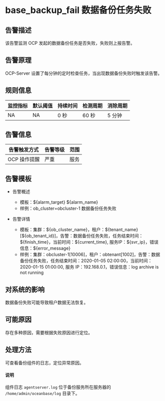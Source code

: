 # base_backup_fail 数据备份任务失败

## 告警描述

该告警监测 OCP 发起的数据备份任务是否失败，失败则上报告警。

## 告警原理

OCP-Server 设置了每分钟的定时检查任务，当出现数据备份失败时触发该告警。

## 规则信息

|监控指标  |默认阈值  |持续时间   |检测周期    |消除周期   |
|----------|--------  |-------- |------------|-----------|
|NA        |NA        |0 秒       |60 秒      |5 分钟|

## 告警信息

|告警触发方式   |告警等级   |范围   |
|-----------    |--------   |--------|
|OCP 操作提醒   |严重       |服务   |

## 告警模板

* 告警概述

  * 模板：\${alarm_target} ${alarm_name}
  * 样例：ob_cluster=obcluster-1 数据备份任务失败

* 告警详情

  * 模板：集群：\${ob_cluster_name}，租户：\${tenant_name}[\${ob_tenant_id}]，告警：数据备份任务失败，任务结束时间：\${finish_time}，当前时间：\${current_time}, 服务IP：\${svr_ip}，错误信息：\${error_message}
  * 样例：集群：obcluster-1[10006]，租户：obtenant[1002]，告警：数据备份任务失败，任务结束时间：2020-01-05 02:00:00，当前时间：2020-01-15 01:00:00, 服务 IP：192.168.0.1，错误信息：log archive is not running

## 对系统的影响

数据备份失败可能导致租户数据无法恢复。

## 可能原因

存在多种原因，需要根据失败原因进行定位。

## 处理方法

可查看备份组件的日志，定位异常原因。

<main id="explain" type='alert'>
 <h4>说明</h4>
 <p>组件日志 <code>agentserver.log</code> 位于备份服务所在服务器的 <code>/home/admin/oceanbase/log</code> 目录下。</p>
 </main>
